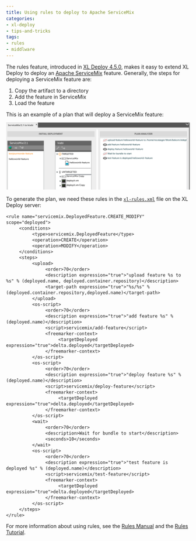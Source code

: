 ```yaml
---
title: Using rules to deploy to Apache ServiceMix
categories:
- xl-deploy
- tips-and-tricks
tags:
- rules
- middlware
---
```


The rules feature, introduced in [XL Deploy 4.5.0](http://docs.xebialabs.com/product-version.html#/xl%20deploy/4.5.x), makes it easy to extend XL Deploy to deploy an [Apache ServiceMix](http://servicemix.apache.org/) feature. Generally, the steps for deploying a ServiceMix feature are:

1. Copy the artifact to a directory
1. Add the feature in ServiceMix
1. Load the feature

This is an example of a plan that will deploy a ServiceMix feature:

![Deployment to ServiceMix](/images/xl_deploy_rules_apache_servicemix.png)

To generate the plan, we need these rules in the [`xl-rules.xml`](http://docs.xebialabs.com/releases/4.5/xl-deploy/rulesmanual.html#where-to-define-rules) file on the XL Deploy server:

	<rule name="servicemix.DeployedFeature.CREATE_MODIFY" scope="deployed">
		 <conditions>
			  <type>servicemix.DeployedFeature</type>
			  <operation>CREATE</operation>
			  <operation>MODIFY</operation>
		 </conditions>
		 <steps>
			  <upload>
				   <order>70</order>
				   <description expression="true">"upload feature %s to %s" % (deployed.name, deployed.container.repository)</description>
				   <target-path expression="true">"%s/%s" % (deployed.container.repository,deployed.name)</target-path>
			  </upload>
			  <os-script>
				   <order>70</order>
				   <description expression="true">"add feature %s" % (deployed.name)</description>
				   <script>servicemix/add-feature</script>
				   <freemarker-context>
						<targetDeployed expression="true">delta.deployed</targetDeployed>
				   </freemarker-context>
			  </os-script>
			  <os-script>
				   <order>70</order>
				   <description expression="true">"deploy feature %s" % (deployed.name)</description>
				   <script>servicemix/deploy-feature</script>
				   <freemarker-context>
						<targetDeployed expression="true">delta.deployed</targetDeployed>
				   </freemarker-context>
			  </os-script>
			  <wait>
				   <order>70</order>
				   <description>Wait for bundle to start</description>
				   <seconds>10</seconds>
			  </wait>
			  <os-script>
				   <order>70</order>
				   <description expression="true">"test feature is deployed %s" % (deployed.name)</description>
				   <script>servicemix/test-feature</script>
				   <freemarker-context>
						<targetDeployed expression="true">delta.deployed</targetDeployed>
				   </freemarker-context>
			  </os-script>
		 </steps>
	</rule>

For more information about using rules, see the [Rules Manual](http://docs.xebialabs.com/releases/latest/deployit/rulesmanual.html) and the [Rules Tutorial](http://docs.xebialabs.com/releases/latest/deployit/rulestutorial.html).
